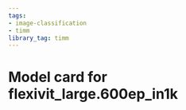 ```yaml
---
tags:
- image-classification
- timm
library_tag: timm
---
```

# Model card for flexivit_large.600ep_in1k